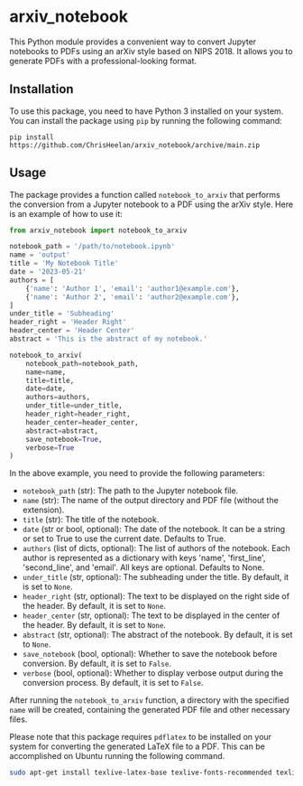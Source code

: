 # arxiv_notebook

This Python module provides a convenient way to convert Jupyter notebooks to PDFs using an arXiv style based on NIPS 2018. It allows you to generate PDFs with a professional-looking format.

## Installation

To use this package, you need to have Python 3 installed on your system. You can install the package using `pip` by running the following command:

```
pip install https://github.com/ChrisHeelan/arxiv_notebook/archive/main.zip
```

## Usage

The package provides a function called `notebook_to_arxiv` that performs the conversion from a Jupyter notebook to a PDF using the arXiv style. Here is an example of how to use it:

```python
from arxiv_notebook import notebook_to_arxiv

notebook_path = '/path/to/notebook.ipynb'
name = 'output'
title = 'My Notebook Title'
date = '2023-05-21'
authors = [
    {'name': 'Author 1', 'email': 'author1@example.com'},
    {'name': 'Author 2', 'email': 'author2@example.com'},
]
under_title = 'Subheading'
header_right = 'Header Right'
header_center = 'Header Center'
abstract = 'This is the abstract of my notebook.'

notebook_to_arxiv(
    notebook_path=notebook_path,
    name=name,
    title=title,
    date=date,
    authors=authors,
    under_title=under_title,
    header_right=header_right,
    header_center=header_center,
    abstract=abstract,
    save_notebook=True,
    verbose=True
)
```

In the above example, you need to provide the following parameters:

- `notebook_path` (str): The path to the Jupyter notebook file.
- `name` (str): The name of the output directory and PDF file (without the extension).
- `title` (str): The title of the notebook.
- `date` (str or bool, optional): The date of the notebook. It can be a string or set to True to use the current date. Defaults to True.
- `authors` (list of dicts, optional): The list of authors of the notebook. Each author is represented as a dictionary with keys 'name', 'first_line', 'second_line', and 'email'. All keys are optional. Defaults to None.
- `under_title` (str, optional): The subheading under the title. By default, it is set to `None`.
- `header_right` (str, optional): The text to be displayed on the right side of the header. By default, it is set to `None`.
- `header_center` (str, optional): The text to be displayed in the center of the header. By default, it is set to `None`.
- `abstract` (str, optional): The abstract of the notebook. By default, it is set to `None`.
- `save_notebook` (bool, optional): Whether to save the notebook before conversion. By default, it is set to `False`.
- `verbose` (bool, optional): Whether to display verbose output during the conversion process. By default, it is set to `False`.

After running the `notebook_to_arxiv` function, a directory with the specified `name` will be created, containing the generated PDF file and other necessary files.

Please note that this package requires `pdflatex` to be installed on your system for converting the generated LaTeX file to a PDF. This can be accomplished on Ubuntu running the following command.

```bash
sudo apt-get install texlive-latex-base texlive-fonts-recommended texlive-fonts-extra texlive-latex-extra
```
